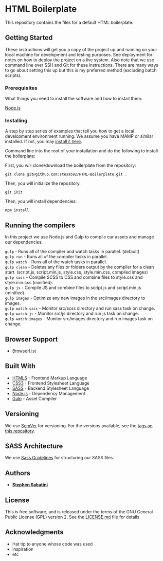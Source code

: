 # HTML Boilerplate

This repository contains the files for a default HTML boilerplate.


## Getting Started

These instructions will get you a copy of the project up and running on your local machine for development and testing purposes. See deployment for notes on how to deploy the project on a live system. Also note that we use command line over SSH and Git for these instructions. There are many ways to go about setting this up but this is my preferred method (excluding batch scripts).


### Prerequisites

What things you need to install the software and how to install them:

[Node.js](https://nodejs.org/en/download/)


### Installing

A step by step series of examples that tell you how to get a local development environment running. We assume you have MAMP or similar installed. If not, you may [install it here](https://www.mamp.info/en/).


Command line into the root of your installation and do the following to install the boilerplate:

First, you will clone/download the boilerplate from the repository:

`git clone git@github.com:stesab92/HTML-Boilerplate.git .`


Then, you will initialize the repository.

`git init`


Then, you will install dependencies:

`npm install`


## Running the compilers

In this project we use Node.js and Gulp to compile our assets and manage our dependencies.

`gulp` - Runs all of the compiler and watch tasks in parallel. (default)  
`gulp run` - Runs all of the compiler tasks in parallel.  
`gulp watch` - Runs all of the watch tasks in parallel.  
`gulp clean` - Deletes any files or folders output by the compiler for a clean start. (script.js, script.min.js, style.css, style.min.css, compiled images)  
`gulp sass` - Compile SCSS to CSS and combine files to style.css and style.min.css (minified).  
`gulp js` - Compile JS and combine files to script.js and script.min.js (minified).  
`gulp images` - Optimize any new images in the src/images directory to images.  
`gulp watch:sass` - Monitor src/scss directory and run sass task on change.  
`gulp watch:js` - Monitor src/js directory and run js task on change.  
`gulp watch:images` - Monitor src/images directory and run images task on change.  


## Browser Support

* [Browserl.ist](https://browserl.ist/?q=%3E+1%25%2C+ie+%3E%3D+11%2C+last+1+Android+versions%2C+last+1+ChromeAndroid+versions%2C+last+2+Chrome+versions%2C+last+2+Firefox+versions%2C+last+2+Safari+versions%2C+last+2+iOS+versions%2C+last+2+Edge+versions%2C+last+2+Opera+versions)


## Built With

* [HTML5](https://www.w3.org/TR/html/) - Frontend Markup Language
* [CSS3](https://www.w3.org/TR/CSS/) - Frontend Stylesheet Language
* [SASS](https://sass-lang.com/) - Backend Stylesheet Language
* [Node.js](https://nodejs.org/en/) - Dependency Management
* [Gulp](https://gulpjs.com/) - Asset Compiler


## Versioning

We use [SemVer](https://semver.org/) for versioning. For the versions available, see the [tags on this repository](https://github.com/your/project/tags).


## SASS Architecture

We use [Sass Guidelines](https://sass-guidelin.es/) for structuring our SASS files.


## Authors

* **[Stephen Sabatini](https://stephensabatini.com/)**


## License

This is free software, and is released under the terms of the GNU General Public License (GPL) version 2. See the [LICENSE.md](LICENSE.md) file for details


## Acknowledgments

* Hat tip to anyone whose code was used
* Inspiration
* etc
